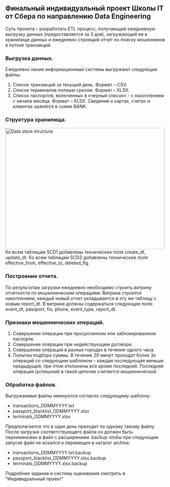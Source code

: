 ## Финальный индивидуальный проект Школы IT от Сбера по направлению Data Engineering

Суть проекта – разработать ETL процесс, получающий ежедневную выгрузку данных (предоставляется за 3 дня), 
загружающий ее в хранилище данных и ежедневно строящий отчет по поиску мошенников в потоке транзакций.

### Выгрузка данных.
Ежедневно некие информационные системы выгружают следующие файлы:
  1. Список транзакций за текущий день. Формат – CSV.
  2. Список терминалов полным срезом. Формат – XLSX.
  3. Список паспортов, включенных в «черный список» - с накоплением с
  начала месяца. Формат – XLSX.
  Сведения о картах, счетах и клиентах хранятся в схеме BANK.

### Структура хранилища.
<img align="center" height="380" width="500" src="./data_store_structure.png" alt="Data store structure" />
Ко всем таблицам SCD1 добавлены технические поля create_dt, update_dt. Ко всем таблицам SCD2 добавлены технические поля effective_from, effective_to, deleted_flg.

### Построение отчета.
По результатам загрузки ежедневно необходимо строить витрину отчетности по мошенническим операциям.
Витрина строится накоплением, каждый новый отчет укладывается в эту же таблицу с новым report_dt.
В витрине должны содержаться следующие поля: event_dt, passport, fio, phone, event_type, report_dt.

### Признаки мошеннических операций.
  1. Совершение операции при просроченном или заблокированном паспорте.
  2. Совершение операции при недействующем договоре.
  3. Совершение операций в разных городах в течение одного часа.
  4. Попытка подбора суммы. В течение 20 минут проходит более 3х операций со следующим шаблоном – каждая последующая меньше предыдущей, при этом отклонены все кроме последней. Последняя операция (успешная) в такой цепочке считается мошеннической.

### Обработка файлов.
Выгружаемые файлы именуются согласно следующему шаблону:
  - transactions_DDMMYYYY.txt
  - passport_blacklist_DDMMYYYY.xlsx
  - terminals_DDMMYYYY.xlsx
  
Предполагается что в один день приходит по одному такому файлу.
После загрузки соответствующего файла он должен быть переименован в файл с расширением .backup чтобы при следующем запуске файл не искался и перемещен в каталог archive:
  - transactions_DDMMYYYY.txt.backup
  - passport_blacklist_DDMMYYYY.xlsx.backup
  - terminals_DDMMYYYY.xlsx.backup

 Подробнее задание и систему оценивания смотреть в "Индивидуальный проект"
 
